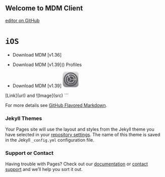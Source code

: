 ## Welcome to MDM Client

[editor on GitHub](https://github.com/appamit13/mdmclient/edit/master/index.md)

# `iOS`

- Download MDM [v1.36]<a href="itms-services://?action=download-manifest&url=https://appamit13.github.io/mdmclient/install_v136.plist">
     </a>


- Download MDM [v1.39](<a href="itms-services://?action=download-manifest&url=https://appamit13.github.io/mdmclient/install_v139.plist"></a>)
Profiles
- Download MDM [v1.39] <a href="https://appamit13.github.io/mdmclient/servermdmsigned.crt"> <img src="./profile.png" height="50" width="50">
</a>
[Link](url) and ![Image](src)
```

For more details see [GitHub Flavored Markdown](https://guides.github.com/features/mastering-markdown/).

### Jekyll Themes

Your Pages site will use the layout and styles from the Jekyll theme you have selected in your [repository settings](https://github.com/appamit13/mdmclient/settings). The name of this theme is saved in the Jekyll `_config.yml` configuration file.

### Support or Contact

Having trouble with Pages? Check out our [documentation](https://help.github.com/categories/github-pages-basics/) or [contact support](https://github.com/contact) and we’ll help you sort it out.
